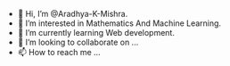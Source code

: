 - 👋 Hi, I’m @Aradhya-K-Mishra.
- 👀 I’m interested in Mathematics And Machine Learning. 
- 🌱 I’m currently learning Web development.
- 💞️ I’m looking to collaborate on ...
- 📫 How to reach me ...

<!---
Aradhya-K-Mishra/Aradhya-K-Mishra is a ✨ special ✨ repository because its `README.md` (this file) appears on your GitHub profile.
You can click the Preview link to take a look at your changes.
--->
